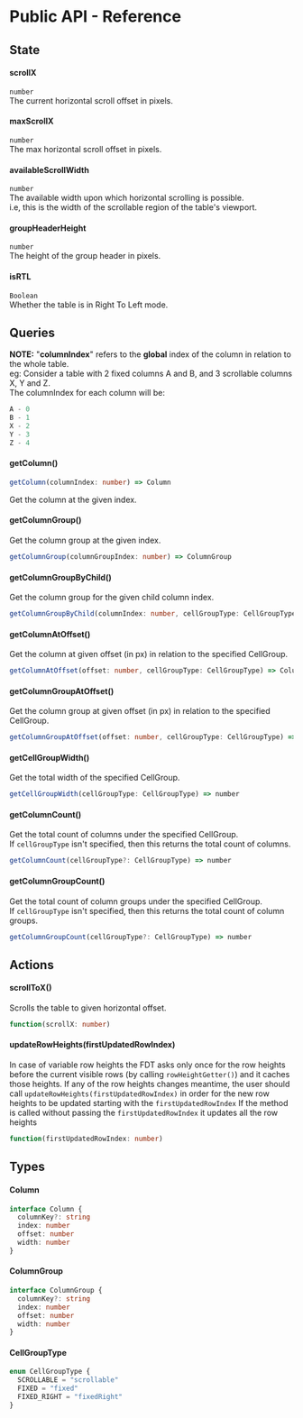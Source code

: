 Public API - Reference
==========================

## State
#### scrollX
`number`
<br>The current horizontal scroll offset in pixels.

#### maxScrollX
`number`
<br>
The max horizontal scroll offset in pixels.

#### availableScrollWidth
`number`
<br>
The available width upon which horizontal scrolling is possible.
<br>i.e, this is the width of the scrollable region of the table's viewport.

#### groupHeaderHeight
`number`
<br>
The height of the group header in pixels.

#### isRTL
`Boolean`
<br>
Whether the table is in Right To Left mode.

## Queries
<div class="note">
<b>NOTE:</b>
"<b>columnIndex</b>" refers to the <b>global</b> index of the column in relation to the whole table.
<br>eg: Consider a table with 2 fixed columns A and B, and 3 scrollable columns X, Y and Z.
<br>The columnIndex for each column will be:

```js
A - 0
B - 1
X - 2
Y - 3
Z - 4
```
</div>

#### getColumn()
```ts
getColumn(columnIndex: number) => Column
```
Get the column at the given index.
#### getColumnGroup()
Get the column group at the given index.
```ts
getColumnGroup(columnGroupIndex: number) => ColumnGroup
```
#### getColumnGroupByChild()
Get the column group for the given child column index.
```ts
getColumnGroupByChild(columnIndex: number, cellGroupType: CellGroupType) => ColumnGroup
```
#### getColumnAtOffset()
Get the column at given offset (in px) in relation to the specified CellGroup.
```ts
getColumnAtOffset(offset: number, cellGroupType: CellGroupType) => Column
```
#### getColumnGroupAtOffset()
Get the column group at given offset (in px) in relation to the specified CellGroup.
```ts
getColumnGroupAtOffset(offset: number, cellGroupType: CellGroupType) => ColumnGroup
```
#### getCellGroupWidth()
Get the total width of the specified CellGroup.
```ts
getCellGroupWidth(cellGroupType: CellGroupType) => number
```
#### getColumnCount()
Get the total count of columns under the specified CellGroup.
<br>
If `cellGroupType` isn't specified, then this returns the total count of columns.
```ts
getColumnCount(cellGroupType?: CellGroupType) => number
```
#### getColumnGroupCount()
Get the total count of column groups under the specified CellGroup.
<br>
If `cellGroupType` isn't specified, then this returns the total count of column groups.
```ts
getColumnGroupCount(cellGroupType?: CellGroupType) => number
```

## Actions
#### scrollToX()
Scrolls the table to given horizontal offset.
```ts
function(scrollX: number)
```

#### updateRowHeights(firstUpdatedRowIndex)
In case of variable row heights the FDT asks only once for the row heights before the current visible rows (by calling `rowHeightGetter()`) and it caches those heights.
If any of the row heights changes meantime, the user should call `updateRowHeights(firstUpdatedRowIndex)` in order for the new row heights to be updated
starting with the ```firstUpdatedRowIndex```
If the method is called without passing the ```firstUpdatedRowIndex``` it updates all the row heights 
```ts
function(firstUpdatedRowIndex: number)
```


## Types
#### Column
```ts
interface Column {
  columnKey?: string
  index: number
  offset: number
  width: number
}
```
#### ColumnGroup
```ts
interface ColumnGroup {
  columnKey?: string
  index: number
  offset: number
  width: number
}
```
#### CellGroupType
```ts
enum CellGroupType {
  SCROLLABLE = "scrollable"
  FIXED = "fixed"
  FIXED_RIGHT = "fixedRight"
}
```